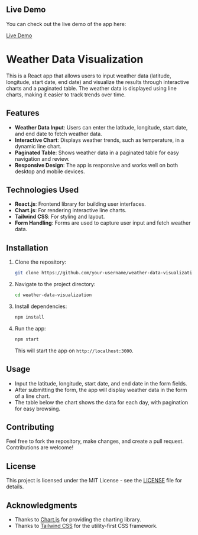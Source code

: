 ## Live Demo

You can check out the live demo of the app here:

[Live Demo](https://cute-dieffenbachia-6075db.netlify.app/)

# Weather Data Visualization

This is a React app that allows users to input weather data (latitude, longitude, start date, end date) and visualize the results through interactive charts and a paginated table. The weather data is displayed using line charts, making it easier to track trends over time.

## Features
- **Weather Data Input**: Users can enter the latitude, longitude, start date, and end date to fetch weather data.
- **Interactive Chart**: Displays weather trends, such as temperature, in a dynamic line chart.
- **Paginated Table**: Shows weather data in a paginated table for easy navigation and review.
- **Responsive Design**: The app is responsive and works well on both desktop and mobile devices.

## Technologies Used
- **React.js**: Frontend library for building user interfaces.
- **Chart.js**: For rendering interactive line charts.
- **Tailwind CSS**: For styling and layout.
- **Form Handling**: Forms are used to capture user input and fetch weather data.

## Installation

1. Clone the repository:
   ```bash
   git clone https://github.com/your-username/weather-data-visualization.git
   ```

2. Navigate to the project directory:
   ```bash
   cd weather-data-visualization
   ```

3. Install dependencies:
   ```bash
   npm install
   ```

4. Run the app:
   ```bash
   npm start
   ```

   This will start the app on `http://localhost:3000`.

## Usage

- Input the latitude, longitude, start date, and end date in the form fields.
- After submitting the form, the app will display weather data in the form of a line chart.
- The table below the chart shows the data for each day, with pagination for easy browsing.

## Contributing

Feel free to fork the repository, make changes, and create a pull request. Contributions are welcome!

## License

This project is licensed under the MIT License - see the [LICENSE](LICENSE) file for details.

## Acknowledgments

- Thanks to [Chart.js](https://www.chartjs.org/) for providing the charting library.
- Thanks to [Tailwind CSS](https://tailwindcss.com/) for the utility-first CSS framework.
